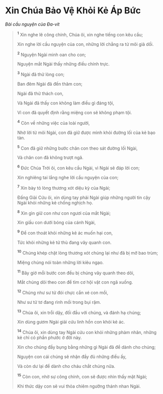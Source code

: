 # Xin Chúa Bảo Vệ Khỏi Kẻ Áp Bức

_Bài cầu nguyện của Ða-vít_

> <sup><b>1</b></sup> Xin nghe lẽ công chính, Chúa ôi, xin nghe tiếng con kêu cầu;
>
> Xin nghe lời cầu nguyện của con, những lời chẳng ra từ môi giả dối.
>
> <sup><b>2</b></sup> Nguyện Ngài minh oan cho con;
>
> Nguyện mắt Ngài thấy những điều chính trực.
>
> <sup><b>3</b></sup> Ngài đã thử lòng con;
>
> Ban đêm Ngài đã đến thăm con;
>
> Ngài đã thử thách con,
>
> Và Ngài đã thấy con không làm điều gì đáng tội,
>
> Vì con đã quyết định rằng miệng con sẽ không phạm tội.
>
> <sup><b>4</b></sup> Còn về những việc của loài người,
>
> Nhờ lời từ môi Ngài, con đã giữ được mình khỏi đường lối của kẻ bạo tàn.
>
> <sup><b>5</b></sup> Con đã giữ những bước chân con theo sát đường lối Ngài,
>
> Và chân con đã không trượt ngã.
>
> <sup><b>6</b></sup> Ðức Chúa Trời ôi, con kêu cầu Ngài, vì Ngài sẽ đáp lời con;
>
> Xin nghiêng tai lắng nghe lời cầu nguyện của con;
>
> <sup><b>7</b></sup> Xin bày tỏ lòng thương xót diệu kỳ của Ngài;
>
> Ðấng Giải Cứu ôi, xin dùng tay phải Ngài giúp những người tin cậy Ngài khỏi những kẻ chống nghịch họ.
>
> <sup><b>8</b></sup> Xin gìn giữ con như con ngươi của mắt Ngài;
>
> Xin giấu con dưới bóng của cánh Ngài,
>
> <sup><b>9</b></sup> Ðể con thoát khỏi những kẻ ác muốn hại con,
>
> Tức khỏi những kẻ tử thù đang vây quanh con.
>
> <sup><b>10</b></sup> Chúng khép chặt lòng thương xót chúng lại như đã bị mỡ bao trùm;
>
> Miệng chúng nói toàn những lời kiêu ngạo.
>
> <sup><b>11</b></sup> Bây giờ mỗi bước con đều bị chúng vây quanh theo dõi,
>
> Mắt chúng dõi theo con để tìm cơ hội vật con ngã xuống.
>
> <sup><b>12</b></sup> Chúng như sư tử đói chực cắn xé con mồi,
>
> Như sư tử tơ đang rình mồi trong bụi rậm.
>
> <sup><b>13</b></sup> Chúa ôi, xin trỗi dậy, đối đầu với chúng, và đánh hạ chúng;
>
> Xin dùng gươm Ngài giải cứu linh hồn con khỏi kẻ ác.
>
> <sup><b>14</b></sup> Chúa ôi, xin dùng tay Ngài cứu con khỏi những phàm nhân, những kẻ chỉ có phần phước ở đời này.
>
> Xin cho chúng đầy bụng bằng những gì Ngài đã để dành cho chúng;
>
> Nguyện con cái chúng sẽ nhận đầy đủ những điều ấy,
>
> Và còn dư lại để dành cho cháu chắt chúng nữa.
>
> <sup><b>15</b></sup> Còn con, nhờ sự công chính, con sẽ được nhìn thấy mặt Ngài;
>
> Khi thức dậy con sẽ vui thỏa chiêm ngưỡng thánh nhan Ngài.
